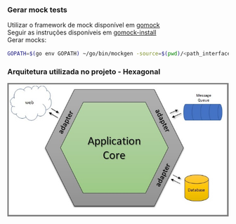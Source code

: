 ### Gerar mock tests
Utilizar o framework de mock disponível em [gomock](https://github.com/golang/mock) \
Seguir as instruções disponíveis em [gomock-install](https://github.com/golang/mock#go-116) \
Gerar mocks:
```bash
GOPATH=$(go env GOPATH) ~/go/bin/mockgen -source=$(pwd)/<path_interface> -destination=$(pwd)/<path_mocks>
```

### Arquitetura utilizada no projeto - Hexagonal
![Scheme](project_architecture.jpg)